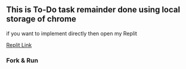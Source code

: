 <h2>This is To-Do task remainder done using local storage of chrome </h2>
<p>if you want to implement directly then open my Replit </p>
<a href="https://replit.com/@AnilKumar2001/ToDoList">Replit Link</a>
<h3>Fork & Run</h3>
